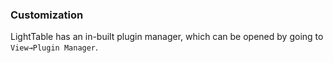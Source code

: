 ### Customization
LightTable has an in-built plugin manager, which can be opened by going to <code>View&rarr;Plugin Manager</code>. 
